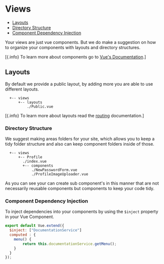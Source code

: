 # Views

- [Layouts](#layouts)
- [Directory Structure](#directory-structure)
- [Component Dependency Injection](#component-dependency-injection)

Your views are just vue components. But we do make a suggestion on how to organize your components with layouts and
directory structures.

[{.info} To learn more about components go to [Vue's Documentation](https://vuejs.org/v2/guide/components.html).]

## Layouts

By default we provide a public layout, by adding more you are able to use different layouts.

```tree
  +-- views
      +-- layouts
          ./Public.vue
```

[{.info} To learn more about layouts read the [routing](/routing#layouts) documentation.]

### Directory Structure

We suggest making areas folders for your site, which allows you to keep a tidy folder structure and also can keep component folders inside of those.

```tree
  +-- views
      +-- Profile
        ./index.vue
        +-- components
            ./NewPasswordForm.vue
            ./ProfileImageUploader.vue
```

As you can see your can create sub component's in this manner that are not necessarily reusable components but components to keep your code tidy.

### Component Dependency Injection

To inject dependencies into your components by using the `$inject` property in your Vue Component.

```js
export default Vue.extend({
  $inject: ["DocumentationService"]
  computed : {
    menu() {
        return this.documentationService.getMenu();
    }
  }
});
```
